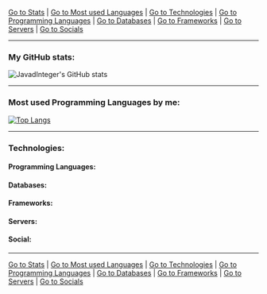 <a href="#stats">Go to Stats</a> | <a href="#mostUsed">Go to Most used Languages</a> | <a href="#tech">Go to Technologies</a> | <a href="#languages">Go to Programming Languages</a> | <a href="#databases">Go to Databases</a> | <a href="#frameworks">Go to Frameworks</a> | <a href="#servers">Go to Servers</a> | <a href="#social">Go to Socials</a>

<hr/>

<h3 id="stats">My GitHub stats:</h3>

![JavadInteger's GitHub stats](https://github-readme-stats.vercel.app/api?username=JavadInteger&theme=shadow_green&show_icons=true&title_color=009900&icon_color=00AA00&text_color=00EE00&hide_border=true&ring_color=00FF00&rank_icon=percentile)

<hr/>

<h3 id="mostUsed">Most used Programming Languages by me:</h3>

[![Top Langs](https://github-readme-stats.vercel.app/api/top-langs/?username=JavadInteger&layout=donut&theme=shadow_green&title_color=009900&icon_color=00AA00&text_color=00EE00&hide_border=true)](https://github.com/JavadInteger/github-readme-stats)

<hr/>

<h3 id="tech">Technologies:</h3>

<h4 id="languages">Programming Languages:</h4>

<h4 id="databases">Databases:</h4>

<h4 id="frameworks">Frameworks:

<h4 id="servers">Servers:</h4>

<h4 id="social">Social:</h4>

<hr/>

<a href="#stats">Go to Stats</a> | <a href="#mostUsed">Go to Most used Languages</a> | <a href="#tech">Go to Technologies</a> | <a href="#languages">Go to Programming Languages</a> | <a href="#databases">Go to Databases</a> | <a href="#frameworks">Go to Frameworks</a> | <a href="#servers">Go to Servers</a> | <a href="#social">Go to Socials</a>
